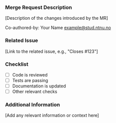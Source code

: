 ### Merge Request Description

[Description of the changes introduced by the MR]

Co-authored-by: Your Name <example@stud.ntnu.no>

### Related Issue

[Link to the related issue, e.g., "Closes #123"]

### Checklist

- [ ] Code is reviewed
- [ ] Tests are passing
- [ ] Documentation is updated
- [ ] Other relevant checks

### Additional Information

[Add any relevant information or context here]
